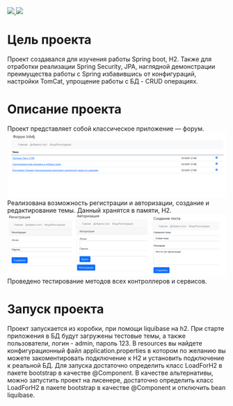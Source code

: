 <a href="https://codecov.io/gh/Sotnikov89/forum">
  <img src="https://codecov.io/gh/Sotnikov89/forum/branch/master/graph/badge.svg?token=KMBOWH7IHO"/>
</a>
<a href="https://travis-ci.com/github/Sotnikov89/forum">
  <img src="https://travis-ci.com/Sotnikov89/forum.svg?branch=master" />
</a>

# Цель проекта
Проект создавался для изучения работы Spring boot, H2. Также для отработки реализации Spring Security, JPA, наглядной демонстрации преимущества работы с Spring избавившись от конфигураций, настройки TomCat, упрощение работы с БД - CRUD операциях.
# Описание проекта
Проект представляет собой классическое приложение — форум.
![ScreenShot](images/1.PNG)
Реализована возможность регистрации и авторизации, создание и редактирование темы. Данный хранятся в памяти, H2.
![ScreenShot](images/2.png)
Проведено тестирование методов всех контроллеров и сервисов.
# Запуск проекта
Проект запускается из коробки, при помощи liquibase на h2. 
При старте приложения в БД будут загружены тестовые темы, а также пользователи, логин - admin, пароль 123.
В resources вы найдете конфигурационный файл application.properties в котором по желанию вы можете закоментировать подключение к H2 и установить подключение к реальной БД.
Для запуска достаточно определить класс LoadForH2 в пакете bootstrap в качестве @Component.
В качестве альтернативы, можно запустить проект на лисенере, достаточно определить класс LoadForH2 в пакете bootstrap в качестве @Component и отключить bean liquibase.

